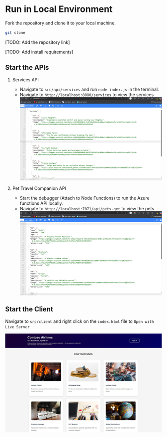 # Run in Local Environment

Fork the repository and clone it to your local machine. 

```bash
git clone 
```

[TODO: Add the repository link]

[TODO: Add install requirements]

## Start the APIs

1. Services API
    - Navigate to `src/api/services` and run `node index.js` in the terminal.
    - Navigate to `http://localhost:8080/services` to view the services
    ![Service API running locally](/img/service-api-local.jpg)

2. Pet Travel Companion API
    - Start the debugger (Attach to Node Functions) to run the Azure functions API locally.
    - Navigate to `http://localhost:7071/api/pets-get` to view the pets
    ![Pet Travel Companion API running locally](/img/pet-companion-api-local.jpg)

## Start the Client

Navigate to `src/client` and right click on the `index.html` file to `Open with Live Server`

![Contoso Airlines Homepage](/img/website.jpg)

